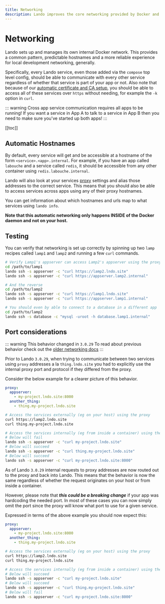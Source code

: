 ```yaml
---
title: Networking
description: Lando improves the core networking provided by Docker and Docker Compose so it is more useful in the local development context and lets containers talk to each other even across applications.
---
```


# Networking

Lando sets up and manages its own internal Docker network. This provides a common pattern, predictable hostnames and a more reliable experience for local development networking, generally.

Specifically, every Lando service, even those added via the `compose` top level config, should be able to communicate with every other service regardless of whether that service is part of your app or not.  Also note that because of our [automatic certificate and CA setup](./security.md), you should be able to access all of these services over `https` without needing, for example the `-k` option in `curl`.

::: warning Cross app service communication requires all apps to be running!
If you want a service in App A to talk to a service in App B then you need to make sure you've started up both apps!
:::

[[toc]]

## Automatic Hostnames

By default, every service will get and be accessible at a hostname of the form `<service>.<app>.internal`. For example, if you have an app called `labouche` and a service called `redis`, it should be accessible from any other container using `redis.labouche.internal`.

Lando will also look at your services [proxy](./proxy.md) settings and alias those addresses to the correct service. This means that you should also be able to access services across apps using any of their proxy hostnames.

You can get information about which hostnames and urls map to what services using `lando info`.

**Note that this automatic networking only happens INSIDE of the Docker daemon and not on your host.**

## Testing

You can verify that networking is set up correctly by spinning up two `lamp` recipes called `lamp1` and `lamp2` and running a few `curl` commands.

```bash
# Verify Lamp1's appserver can access Lamp2's appserver using the proxy and .internal addresses
cd /path/to/lamp1
lando ssh -s appserver -c "curl https://lamp2.lndo.site"
lando ssh -s appserver -c "curl https://appserver.lamp2.internal"

# And the reverse
cd /path/to/lamp2
lando ssh -s appserver -c "curl https://lamp1.lndo.site"
lando ssh -s appserver -c "curl https://appserver.lamp1.internal"

# You should even by able to connect to a database in a different app
cd /path/to/lamp2
lando ssh -s database -c "mysql -uroot -h database.lamp1.internal"
```

## Port considerations

::: warning This behavior changed in `3.0.29`
To read about previous behavior check out the [older networking docs](https://github.com/lando/lando/blob/v3.0.28/docs/config/networking.md#port-considerations)
:::

Prior to Lando `3.0.29`, when trying to communicate between two services using `proxy` addresses a la `thing.lndo.site` you had to explicitly use the internal proxy port and protocol if they differed from the proxy.

Consider the below example for a clearer picture of this behavior.

```yaml
proxy:
  appserver:
    - my-project.lndo.site:8000
  another_thing:
    - thing.my-project.lndo.site
```

```bash
# Access the services externally (eg on your host) using the proxy
curl https://lamp2.lndo.site
curl thing.my-project.lndo.site

# Access the services internally (eg from inside a container) using the proxy alias
# Below will fail
lando ssh -s appserver -c "curl my-project.lndo.site"
# Below will succeed
lando ssh -s appserver -c "curl thing.my-project.lndo.site"
# Below will succeed
lando ssh -s appserver -c "curl my-project.lndo.site:8000"
```

As of Lando `3.0.29` internal requests to proxy addresses are now routed out to the proxy and back into Lando. This means that the behavior is now the same regardless of whether the request originates on your host or from inside a container.

However, please note that _**this could be a breaking change**_ if your app was hardcoding the needed port. In most of these cases you can now simply omit the port since the proxy will know what port to use for a given service.

Expressed in terms of the above example you should now expect this:

```yaml
proxy:
  appserver:
    - my-project.lndo.site:8000
  another_thing:
    - thing.my-project.lndo.site
```

```bash
# Access the services externally (eg on your host) using the proxy
curl https://lamp2.lndo.site
curl thing.my-project.lndo.site

# Access the services internally (eg from inside a container) using the proxy alias
# Below will succeed
lando ssh -s appserver -c "curl my-project.lndo.site"
# Below will succeed
lando ssh -s appserver -c "curl thing.my-project.lndo.site"
# Below will fail
lando ssh -s appserver -c "curl my-project.lndo.site:8000"
```
